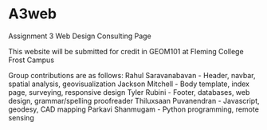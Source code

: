 # A3web
Assignment 3 Web Design Consulting Page

This website will be submitted for credit in GEOM101 at Fleming College Frost Campus

Group contributions are as follows:
Rahul Saravanabavan - Header, navbar, spatial analysis, geovisualization
Jackson Mitchell - Body template, index page, surveying, responsive design
Tyler Rubini - Footer, databases, web design, grammar/spelling proofreader
Thiluxsaan Puvanendran - Javascript, geodesy, CAD mapping
Parkavi Shanmugam - Python programming, remote sensing
